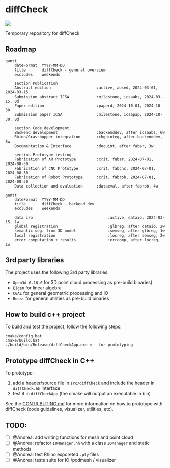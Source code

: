 # diffCheck
<p align="left">
    <img src="https://github.com/diffCheckOrg/diffCheck/actions/workflows/win-build.yml/badge.svg">
</p>

Temporary repository for diffCheck

## Roadmap

```mermaid
gantt
    dateFormat  YYYY-MM-DD
    title       diffCheck - general overview
    excludes    weekends

    section Publication
    Abstract edition                    :active, absed, 2024-03-01, 2024-03-15
    Submission abstract ICSA            :milestone, icsaabs, 2024-03-15, 0d
    Paper edition                       :paperd, 2024-10-01, 2024-10-30
    Submission paper ICSA               :milestone, icsapap, 2024-10-30, 0d

    section Code development
    Backend development                 :backenddev, after icsaabs, 6w
    Rhino/Grasshopper integration       :rhghinteg, after backenddev, 6w
    Documentation & Interface           :docuint, after fabar, 3w

    section Prototype testing
    Fabrication of AR Prototype         :crit, fabar, 2024-07-01, 2024-08-30
    Fabrication of CNC Prototype        :crit, fabcnc, 2024-07-01, 2024-08-30
    Fabrication of Robot Prototype      :crit, fabrob, 2024-07-01, 2024-08-30
    Data collection and evaluation      :dataeval, after fabrob, 4w
```

```mermaid
gantt
    dateFormat  YYYY-MM-DD
    title       diffCheck - backend dev
    excludes    weekends

    data i/o                                 :active, dataio, 2024-03-15, 1w
    global registration                      :glbreg, after dataio, 2w
    semantic seg. from 3D model              :semseg, after glbreg, 1w
    local registration                       :locreg, after semseg, 2w
    error computation + results              :errcomp, after locreg, 1w
```

## 3rd party libraries

The project uses the following 3rd party libraries:
- `Open3d 0.18.0` for 3D point cloud processing as pre-build binaries)
- `Eigen` for linear algebra
- `CGAL` for general geometric processing and IO
- `Boost` for general utilities as pre-build binaries

## How to build c++ project
To build and test the project, follow the following steps:

```terminal
cmake/config.bat
cmake/build.bat
./build/bin/Release/diffCheckApp.exe <-- for prototyping
```

## Prototype diffCheck in C++
To prototype:
1) add a header/source file in `src/diffCheck` and include the header in `diffCheck.hh` interface
1) test it in `diffCheckApp` (the cmake will output an executable in bin)

See the [CONTRIBUTING.md](https://github.com/diffCheckOrg/diffCheck/blob/main/CONTRIBUTING.md) for more information on how to prototype with diffCheck (code guidelines, visualizer, utilities, etc).


## TODO:
- [ ] @Andrea: add writing functions for mesh and point cloud
- [ ] @Andrea: refactor `IOManager.hh` with a class `IOManager` and static methods
- [ ] @Andrea: test Rhino exporeted `.ply` files
- [ ] @Andrea: tests suite for IO /pcdmesh / visualizer
